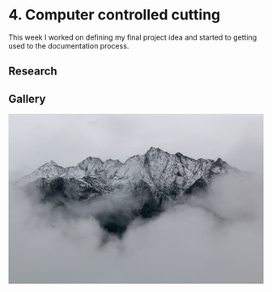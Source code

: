 # 4. Computer controlled cutting

This week I worked on defining my final project idea and started to getting used to the documentation process.

## Research


## Gallery

![](../images/sample-photo.jpg)
